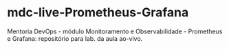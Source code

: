 # mdc-live-Prometheus-Grafana
Mentoria DevOps - módulo Monitoramento e Observabilidade - Prometheus e Grafana: repositório para lab. da aula ao-vivo.
